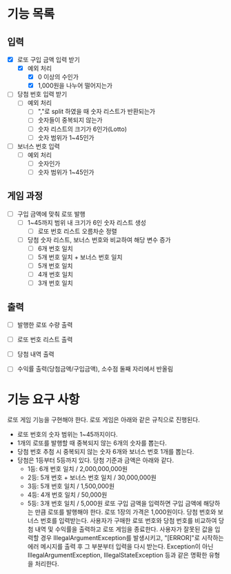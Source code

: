 # 기능 목록

## 입력
- [x] 로또 구입 금액 입력 받기
  - [x] 예외 처리
    - [x] 0 이상의 수인가
    - [x] 1,000원을 나누어 떨어지는가
- [ ] 당첨 번호 입력 받기
  - [ ] 예외 처리
    - [ ] ","로 split 하였을 때 숫자 리스트가 반환되는가
    - [ ] 숫자들이 중복되지 않는가
    - [ ] 숫자 리스트의 크기가 6인가(Lotto)
    - [ ] 숫자 범위가 1~45인가
- [ ] 보너스 번호 입력
  - [ ] 예외 처리
    - [ ] 숫자인가
    - [ ] 숫자 범위가 1~45인가

## 게임 과정
- [ ] 구입 금액에 맞춰 로또 발행
  - [ ] 1~45까지 범위 내 크기가 6인 숫자 리스트 생성
    - [ ] 로또 번호 리스트 오름차순 정렬
  - [ ] 당첨 숫자 리스트, 보너스 번호와 비교하여 해당 변수 증가
    - [ ] 6개 번호 일치
    - [ ] 5개 번호 일치 + 보너스 번호 일치
    - [ ] 5개 번호 일치
    - [ ] 4개 번호 일치
    - [ ] 3개 번호 일치

## 출력
- [ ] 발행한 로또 수량 출력
- [ ] 로또 번호 리스트 출력
- [ ] 당첨 내역 출력
- [ ] 수익률 출력(당첨금액/구입금액), 소수점 둘째 자리에서 반올림



# 기능 요구 사항
로또 게임 기능을 구현해야 한다. 로또 게임은 아래와 같은 규칙으로 진행된다.

- 로또 번호의 숫자 범위는 1~45까지이다.
- 1개의 로또를 발행할 때 중복되지 않는 6개의 숫자를 뽑는다.
- 당첨 번호 추첨 시 중복되지 않는 숫자 6개와 보너스 번호 1개를 뽑는다.
- 당첨은 1등부터 5등까지 있다. 당첨 기준과 금액은 아래와 같다.
    - 1등: 6개 번호 일치 / 2,000,000,000원
    - 2등: 5개 번호 + 보너스 번호 일치 / 30,000,000원
    - 3등: 5개 번호 일치 / 1,500,000원
    - 4등: 4개 번호 일치 / 50,000원
    - 5등: 3개 번호 일치 / 5,000원
      로또 구입 금액을 입력하면 구입 금액에 해당하는 만큼 로또를 발행해야 한다.
      로또 1장의 가격은 1,000원이다.
      당첨 번호와 보너스 번호를 입력받는다.
      사용자가 구매한 로또 번호와 당첨 번호를 비교하여 당첨 내역 및 수익률을 출력하고 로또 게임을 종료한다.
      사용자가 잘못된 값을 입력할 경우 IllegalArgumentException를 발생시키고, "[ERROR]"로 시작하는 에러 메시지를 출력 후 그 부분부터 입력을 다시 받는다.
      Exception이 아닌 IllegalArgumentException, IllegalStateException 등과 같은 명확한 유형을 처리한다.

